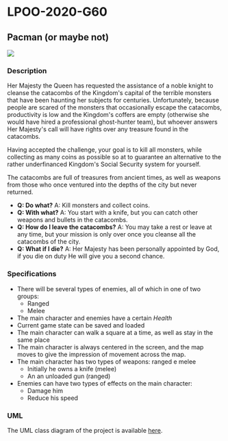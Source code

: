 # LPOO-2020-G60

## Pacman (or maybe not)

<p align="left">
  <img src="https://github.com/FEUP-LPOO/lpoo-2020-g60/workflows/gradlew%20test/badge.svg">
</p>

### Description

Her Majesty the Queen has requested the assistance of a noble knight to cleanse the catacombs of the Kingdom's capital of the terrible monsters that have been haunting her subjects for centuries. Unfortunately, because people are scared of the monsters that occasionally escape the catacombs, productivity is low and the Kingdom's coffers are empty (otherwise she would have hired a professional ghost-hunter team), but whoever answers Her Majesty's call will have rights over any treasure found in the catacombs.

Having accepted the challenge, your goal is to kill all monsters, while collecting as many coins as possible so at to guarantee an alternative to the rather underfinanced Kingdom's Social Security system for yourself.

The catacombs are full of treasures from ancient times, as well as weapons from those who once ventured into the depths of the city but never returned.

- **Q: Do what?** A: Kill monsters and collect coins.
- **Q: With what?** A: You start with a knife, but you can catch other weapons and bullets in the catacombs.
- **Q: How do I leave the catacombs?** A: You may take a rest or leave at any time, but your mission is only over once you cleanse all the catacombs of the city.
- **Q: What if I die?** A: Her Majesty has been personally appointed by God, if you die on duty He will give you a second chance. 

### Specifications

- There will be several types of enemies, all of which in one of two groups:
    - Ranged
    - Melee
- The main character and enemies have a certain *Health*
- Current game state can be saved and loaded
- The main character can walk a square at a time, as well as stay in the same place
- The main character is always centered in the screen, and the map moves to give the impression of movement across the map.
- The main character has two types of weapons: ranged e melee
    - Initially he owns a knife (melee)
    - An an unloaded gun (ranged)
- Enemies can have two types of effects on the main character:
    - Damage him
    - Reduce his speed

### UML

The UML class diagram of the project is available [here](https://drive.google.com/file/d/1Ql_kmMo6nBzLH933LEEZQvu8vgUm2lDC/view?usp=sharing).

